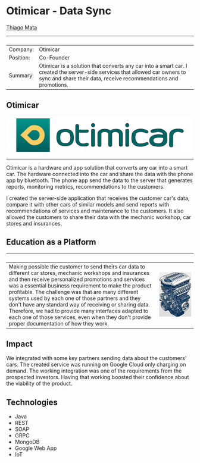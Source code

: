 # Otimicar - Data Sync

[Thiago Mata](./README.md)

| &nbsp;    | &nbsp;                                              |
|-----------|-----------------------------------------------------|
| Company:  | Otimicar                                            |
| Position: | Co-Founder                                          |
| Summary:  | Otimicar is a solution that converts any car into a smart car. I created the server-side services that allowed car owners to sync and share their data, receive recommendations and promotions. |

## Otimicar

<div style="background-color: white; display: flex; justify-content: center; align-items: center; height: 100px;">
<img src="./img/otimicar-with-text.svg" style="height:90px;"/>
</div>

---

Otimicar is a hardware and app solution that converts any car into a smart car. The hardware connected into the car and share the data with the phone app by bluetooth. The phone app send the data to the server that generates reports, monitoring metrics, recommendations to the customers.

I created the server-side application that receives the customer car's data, compare it with other cars of similar models and send reports with recommendations of services and maintenance to the customers. It also allowed the customers to share their data with the mechanic workshop, car stores and insurances.

## Education as a Platform

| &nbsp; | &nbsp; |
|--------|--------|
| Making possible the customer to send theirs car data to different car stores, mechanic workshops and insurances and then receive personalized promotions and services was a essential business requirement to make the product profitable. The challenge was that are many different systems used by each one of those partners and they don't have any standard way of receiving or sharing data. Therefore, we had to provide many interfaces adapted to each one of those services, even when they don't provide proper documentation of how they work. | <img width="1000px" src="./img/engine.jpg"> |

## Impact

We integrated with some key partners sending data about the customers' cars. The created service was running on Google Cloud only charging on demand. The working integration was one of the requirements from the prospected investors. Having that working boosted their confidence about the viability of the product.

## Technologies

- Java
- REST
- SOAP
- GRPC
- MongoDB
- Google Web App
- IoT